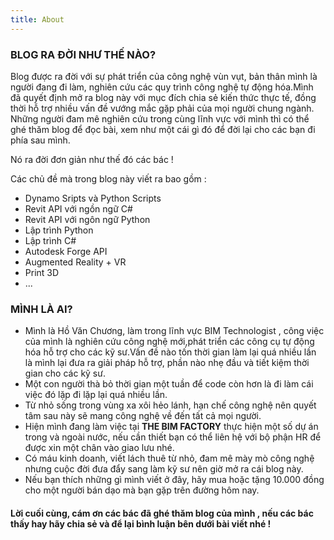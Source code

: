 ```yaml
---
title: About
---
```


### BLOG RA ĐỜI NHƯ THẾ NÀO?

Blog được ra đời với sự phát triển của công nghệ vùn vụt, bản thân mình là người đang đi làm, nghiên cứu các quy trình công nghệ tự động hóa.Mình đã quyết định mở ra blog này với mục đích chia sẻ kiến thức thực tế, đồng thời hỗ trợ nhiều vấn đề vướng mắc gặp phải của mọi người chung ngành. Những người đam mê nghiên cứu trong cùng lĩnh vực với mình thì có thể ghé thăm blog để đọc bài, xem như một cái gì đó để đời lại cho các bạn đi phía sau mình.

Nó ra đời đơn giản như thế đó các bác !

Các chủ đề mà trong blog này viết ra bao gồm : 
- Dynamo Sripts và Python Scripts
- Revit API với ngồn ngữ C#
- Revit API với ngôn ngữ Python
- Lập trình Python
- Lập trình C#
- Autodesk Forge API
- Augmented Reality + VR
- Print 3D
- ... 

### MÌNH LÀ AI?

* Mình là Hồ Văn Chương, làm trong lĩnh vực BIM Technologist , công việc của mình là nghiên cứu công nghệ mới,phát triển các công cụ tự động hóa hỗ trợ cho các kỹ sư.Vấn đề nào tốn thời gian làm lại quá nhiều lần là mình lại đưa ra giải pháp hỗ trợ, phần nào nhẹ đầu và tiết kiệm thời gian cho các kỹ sư.
* Một con người thà bỏ thời gian một tuần để code còn hơn là đi làm cái việc đó lặp đi lặp lại quá nhiều lần.
* Từ nhỏ sống trong vùng xa xôi hẻo lánh, hạn chế công nghệ nên quyết tâm sau này sẽ mang công nghệ về đến tất cả mọi người.
* Hiện mình đang làm việc tại **THE BIM FACTORY** thực hiện một số dự án trong và ngoài nước, nếu cần thiết bạn có thể liên hệ với bộ phận HR để được xin một chân vào giao lưu nhé.
* Có máu kinh doanh, viết lách thuê từ nhỏ, đam mê mày mò công nghệ nhưng cuộc đời đưa đẩy sang làm kỹ sư nên giờ mở ra cái blog này.
* Nếu bạn thích những gì mình viết ở đây, hãy mua hoặc tặng 10.000 đồng cho một người bán dạo mà bạn gặp trên đường hôm nay.


#### Lời cuối cùng, cám ơn các bác đã ghé thăm blog của mình , nếu các bác thấy hay hãy chia sẻ và để lại bình luận bên dưới bài viết nhé !
